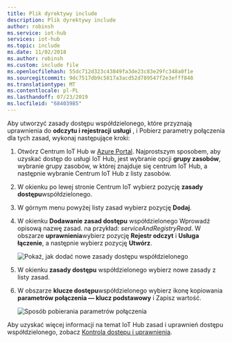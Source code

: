 ```yaml
---
title: Plik dyrektywy include
description: Plik dyrektywy include
author: robinsh
ms.service: iot-hub
services: iot-hub
ms.topic: include
ms.date: 11/02/2018
ms.author: robinsh
ms.custom: include file
ms.openlocfilehash: 55dc712d323c43849fa3de23c83e29fc348a0f1e
ms.sourcegitcommit: 9dc7517db9c5817a3acd52d789547f2e3efff848
ms.translationtype: MT
ms.contentlocale: pl-PL
ms.lasthandoff: 07/23/2019
ms.locfileid: "68403985"
---
```

<!-- This tells how to create a custom shared access policy for your IoT hub and get the connection string for it-->

Aby utworzyć zasady dostępu współdzielonego, które przyznają uprawnienia do **odczytu i rejestracji** **usługi** , i Pobierz parametry połączenia dla tych zasad, wykonaj następujące kroki:

1. Otwórz Centrum IoT Hub w [Azure Portal](https://portal.azure.com). Najprostszym sposobem, aby uzyskać dostęp do usługi IoT Hub, jest wybranie opcji **grupy zasobów**, wybranie grupy zasobów, w której znajduje się centrum IoT Hub, a następnie wybranie Centrum IoT Hub z listy zasobów.

2. W okienku po lewej stronie Centrum IoT wybierz pozycję **zasady dostępu**współdzielonego.

3. W górnym menu powyżej listy zasad wybierz pozycję **Dodaj**.

4. W okienku **Dodawanie zasad dostępu** współdzielonego Wprowadź opisową nazwę zasad. na przykład: *serviceAndRegistryRead*. W obszarze **uprawnienia**wybierz pozycję **Rejestr odczyt** i **Usługa łączenie**, a następnie wybierz pozycję **Utwórz**.

    ![Pokaż, jak dodać nowe zasady dostępu współdzielonego](./media/iot-hub-include-find-custom-connection-string/iot-hub-add-custom-policy.png)

5. W okienku **zasady dostępu** współdzielonego wybierz nowe zasady z listy zasad.

6. W obszarze **klucze dostępu**współdzielonego wybierz ikonę kopiowania **parametrów połączenia — klucz podstawowy** i Zapisz wartość.

    ![Sposób pobierania parametrów połączenia](./media/iot-hub-include-find-custom-connection-string/iot-hub-get-connection-string.png)

Aby uzyskać więcej informacji na temat IoT Hub zasad i uprawnień dostępu współdzielonego, zobacz [Kontrola dostępu i uprawnienia](../articles/iot-hub/iot-hub-devguide-security.md#access-control-and-permissions).
